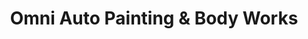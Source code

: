 ---
title: "Omni Auto Painting & Body Works"
url: /memphis/omni-auto-painting-und-body-works/
shop: Autowerkstatt
---